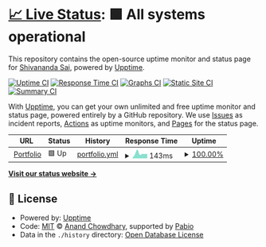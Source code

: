 # [📈 Live Status](https://ssk090.github.io/portfolio-upptime): <!--live status--> **🟩 All systems operational**

This repository contains the open-source uptime monitor and status page for [Shivananda Sai](https://shivanandasai.vercel.app/), powered by [Upptime](https://github.com/upptime/upptime).

[![Uptime CI](https://github.com/ssk090/portfolio-upptime/workflows/Uptime%20CI/badge.svg)](https://github.com/ssk090/portfolio-upptime/actions?query=workflow%3A%22Uptime+CI%22)
[![Response Time CI](https://github.com/ssk090/portfolio-upptime/workflows/Response%20Time%20CI/badge.svg)](https://github.com/ssk090/portfolio-upptime/actions?query=workflow%3A%22Response+Time+CI%22)
[![Graphs CI](https://github.com/ssk090/portfolio-upptime/workflows/Graphs%20CI/badge.svg)](https://github.com/ssk090/portfolio-upptime/actions?query=workflow%3A%22Graphs+CI%22)
[![Static Site CI](https://github.com/ssk090/portfolio-upptime/workflows/Static%20Site%20CI/badge.svg)](https://github.com/ssk090/portfolio-upptime/actions?query=workflow%3A%22Static+Site+CI%22)
[![Summary CI](https://github.com/ssk090/portfolio-upptime/workflows/Summary%20CI/badge.svg)](https://github.com/ssk090/portfolio-upptime/actions?query=workflow%3A%22Summary+CI%22)

With [Upptime](https://upptime.js.org), you can get your own unlimited and free uptime monitor and status page, powered entirely by a GitHub repository. We use [Issues](https://github.com/ssk090/portfolio-upptime/issues) as incident reports, [Actions](https://github.com/ssk090/portfolio-upptime/actions) as uptime monitors, and [Pages](https://ssk090.github.io/portfolio-upptime) for the status page.

<!--start: status pages-->
<!-- This summary is generated by Upptime (https://github.com/upptime/upptime) -->
<!-- Do not edit this manually, your changes will be overwritten -->
<!-- prettier-ignore -->
| URL | Status | History | Response Time | Uptime |
| --- | ------ | ------- | ------------- | ------ |
| <img alt="" src="https://icons.duckduckgo.com/ip3/shivanandasai.vercel.app.ico" height="13"> [Portfolio](https://shivanandasai.vercel.app/) | 🟩 Up | [portfolio.yml](https://github.com/ssk090/portfolio-upptime/commits/HEAD/history/portfolio.yml) | <details><summary><img alt="Response time graph" src="./graphs/portfolio/response-time-week.png" height="20"> 143ms</summary><br><a href="https://ssk090.github.io/portfolio-upptime/history/portfolio"><img alt="Response time 143" src="https://img.shields.io/endpoint?url=https%3A%2F%2Fraw.githubusercontent.com%2Fssk090%2Fportfolio-upptime%2FHEAD%2Fapi%2Fportfolio%2Fresponse-time.json"></a><br><a href="https://ssk090.github.io/portfolio-upptime/history/portfolio"><img alt="24-hour response time 134" src="https://img.shields.io/endpoint?url=https%3A%2F%2Fraw.githubusercontent.com%2Fssk090%2Fportfolio-upptime%2FHEAD%2Fapi%2Fportfolio%2Fresponse-time-day.json"></a><br><a href="https://ssk090.github.io/portfolio-upptime/history/portfolio"><img alt="7-day response time 143" src="https://img.shields.io/endpoint?url=https%3A%2F%2Fraw.githubusercontent.com%2Fssk090%2Fportfolio-upptime%2FHEAD%2Fapi%2Fportfolio%2Fresponse-time-week.json"></a><br><a href="https://ssk090.github.io/portfolio-upptime/history/portfolio"><img alt="30-day response time 143" src="https://img.shields.io/endpoint?url=https%3A%2F%2Fraw.githubusercontent.com%2Fssk090%2Fportfolio-upptime%2FHEAD%2Fapi%2Fportfolio%2Fresponse-time-month.json"></a><br><a href="https://ssk090.github.io/portfolio-upptime/history/portfolio"><img alt="1-year response time 143" src="https://img.shields.io/endpoint?url=https%3A%2F%2Fraw.githubusercontent.com%2Fssk090%2Fportfolio-upptime%2FHEAD%2Fapi%2Fportfolio%2Fresponse-time-year.json"></a></details> | <details><summary><a href="https://ssk090.github.io/portfolio-upptime/history/portfolio">100.00%</a></summary><a href="https://ssk090.github.io/portfolio-upptime/history/portfolio"><img alt="All-time uptime 100.00%" src="https://img.shields.io/endpoint?url=https%3A%2F%2Fraw.githubusercontent.com%2Fssk090%2Fportfolio-upptime%2FHEAD%2Fapi%2Fportfolio%2Fuptime.json"></a><br><a href="https://ssk090.github.io/portfolio-upptime/history/portfolio"><img alt="24-hour uptime 100.00%" src="https://img.shields.io/endpoint?url=https%3A%2F%2Fraw.githubusercontent.com%2Fssk090%2Fportfolio-upptime%2FHEAD%2Fapi%2Fportfolio%2Fuptime-day.json"></a><br><a href="https://ssk090.github.io/portfolio-upptime/history/portfolio"><img alt="7-day uptime 100.00%" src="https://img.shields.io/endpoint?url=https%3A%2F%2Fraw.githubusercontent.com%2Fssk090%2Fportfolio-upptime%2FHEAD%2Fapi%2Fportfolio%2Fuptime-week.json"></a><br><a href="https://ssk090.github.io/portfolio-upptime/history/portfolio"><img alt="30-day uptime 100.00%" src="https://img.shields.io/endpoint?url=https%3A%2F%2Fraw.githubusercontent.com%2Fssk090%2Fportfolio-upptime%2FHEAD%2Fapi%2Fportfolio%2Fuptime-month.json"></a><br><a href="https://ssk090.github.io/portfolio-upptime/history/portfolio"><img alt="1-year uptime 100.00%" src="https://img.shields.io/endpoint?url=https%3A%2F%2Fraw.githubusercontent.com%2Fssk090%2Fportfolio-upptime%2FHEAD%2Fapi%2Fportfolio%2Fuptime-year.json"></a></details>

<!--end: status pages-->

[**Visit our status website →**](https://ssk090.github.io/portfolio-upptime)

## 📄 License

- Powered by: [Upptime](https://github.com/upptime/upptime)
- Code: [MIT](./LICENSE) © [Anand Chowdhary](https://anandchowdhary.com), supported by [Pabio](https://pabio.com)
- Data in the `./history` directory: [Open Database License](https://opendatacommons.org/licenses/odbl/1-0/)
